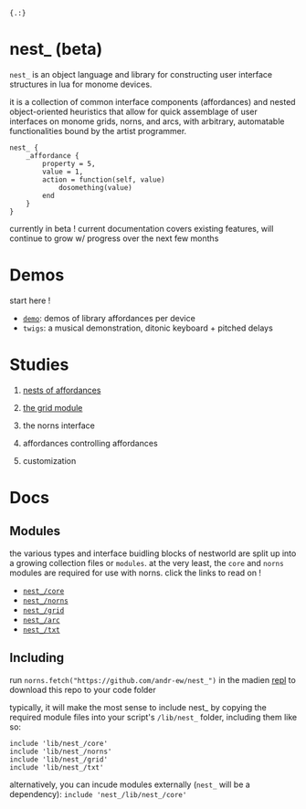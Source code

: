 `{.:}`

# nest_ (beta)

`nest_` is an object language and library for constructing user interface structures in lua for monome devices. 

it is a collection of common interface components (affordances) and nested object-oriented heuristics that allow for quick assemblage of user interfaces on monome grids, norns, and arcs, with arbitrary, automatable functionalities bound by the artist programmer.

```
nest_ {
    _affordance {
        property = 5,
        value = 1,
        action = function(self, value)
            dosomething(value)
        end
    }
}
```

currently in beta ! current documentation covers existing features, will continue to grow w/ progress over the next few months

# Demos

start here !

- [`demo`](demo.lua): demos of library affordances per device
- `twigs`: a musical demonstration, ditonic keyboard + pitched delays

# Studies

1. [nests of affordances](./study/study1.md)

2. [the grid module](./study/study2.md)

3. the norns interface

4. affordances controlling affordances

5. customization

# Docs

## Modules

the various types and interface buidling blocks of nestworld are split up into a growing collection files or `modules`. at the very least, the `core` and `norns` modules are required for use with norns. click the links to read on !


- [`nest_/core`](./doc/core.md)
- [`nest_/norns`](./doc/norns.md)
- [`nest_/grid`](./doc/grid.md)
- [`nest_/arc`](./doc/arc.md)
- [`nest_/txt`](./doc/txt.md)


## Including

run `norns.fetch("https://github.com/andr-ew/nest_")` in the madien [repl](https://monome.org/docs/norns/maiden/#repl) to download this repo to your code folder

typically, it will make the most sense to include nest_ by copying the required module files into your script's `/lib/nest_` folder, including them like so:

```
include 'lib/nest_/core'
include 'lib/nest_/norns'
include 'lib/nest_/grid'
include 'lib/nest_/txt'
```

alternatively, you can incude modules externally (`nest_` will be a dependency): `include 'nest_/lib/nest_/core'`
